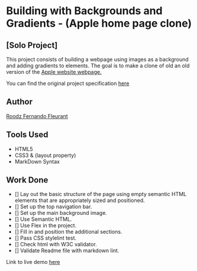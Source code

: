 # Building with Backgrounds and Gradients - (Apple home page clone)

## [Solo Project]

This project consists of building a webpage using images as a background and adding gradients to elements. The goal is to make a clone of old an old version of the [Apple website webpage.](https://web.archive.org/web/20140301004610/http://www.apple.com/)

You can find the original project specification [here](https://www.theodinproject.com/courses/html5-and-css3/lessons/building-with-backgrounds-and-gradients)

## Author

[Roodz Fernando Fleurant](https://www.linkedin.com/in/roodz-fernando-fleurant/)

## Tools Used

- HTML5
- CSS3 & (layout property)
- MarkDown Syntax

## Work Done

- [] Lay out the basic structure of the page using empty semantic HTML elements that are appropriately sized and positioned.
- [] Set up the top navigation bar.
- [] Set up the main background image.
- [] Use Semantic HTML.
- [] Use Flex in the project.
- [] Fill in and position the additional sections.
- [] Pass CSS stylelint test.
- [] Check html with W3C validator.
- [] Validate Readme file with markdown lint.


Link to live demo [here](https://roodzfernando.github.io/Building-with-Backgrounds-and-Gradients/.)